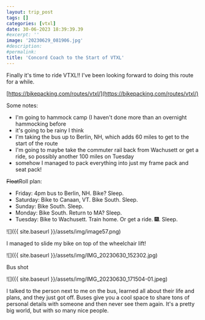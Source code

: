 ```yaml
---
layout: trip_post
tags: []
categories: [vtxl]
date: 30-06-2023 18:39:39.39
#excerpt: ''
image: '20230629_081906.jpg'
#description:
#permalink:
title: 'Concord Coach to the Start of VTXL'
---
```


Finally it's time to ride VTXL!! I've been looking forward to doing this route for a while.

[https://bikepacking.com/routes/vtxl/](https://bikepacking.com/routes/vtxl/)

Some notes:

- I'm going to hammock camp (I haven't done more than an overnight hammocking before
- it's going to be rainy I think
- I'm taking the bus up to Berlin, NH, which adds 60 miles to get to the start of the route
- I'm going to maybe take the commuter rail back from Wachusett or get a ride, so possibly another 100 miles on Tuesday
- somehow I managed to pack everything into just my frame pack and seat pack!

~~Float~~Roll plan:
- Friday: 4pm bus to Berlin, NH. Bike? Sleep.
- Saturday: Bike to Canaan, VT. Bike South. Sleep.
- Sunday: Bike South. Sleep.
- Monday: Bike South. Return to MA? Sleep.
- Tuesday: Bike to Wachusett. Train home. Or get a ride. 🎆. Sleep.

![]({{ site.baseurl }}/assets/img/image57.png)

I managed to slide my bike on top of the wheelchair lift!


![]({{ site.baseurl }}/assets/img/IMG_20230630_152302.jpg)

Bus shot

![]({{ site.baseurl }}/assets/img/IMG_20230630_171504-01.jpeg)

I talked to the person next to me on the bus, learned all about their life and plans, and they just got off. Buses give you a cool space to share tons of personal details with someone and then never see them again. It's a pretty big world, but with so many nice people.